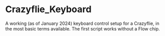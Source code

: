 # Crazyflie_Keyboard
A working (as of January 2024) keyboard control setup for a Crazyflie, in the most basic terms available. The first script works without a Flow chip.
